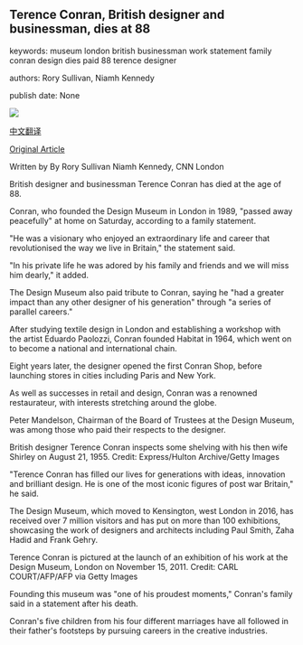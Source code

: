 ## Terence Conran, British designer and businessman, dies at 88

keywords: museum london british businessman work statement family conran design dies paid 88 terence designer

authors: Rory Sullivan, Niamh Kennedy

publish date: None

![](https://cdn.cnn.com/cnnnext/dam/assets/200912081350-terence-conran-super-tease.jpg)

[中文翻译](Terence%20Conran%2C%20British%20designer%20and%20businessman%2C%20dies%20at%2088_zh.md)

[Original Article](https://edition.cnn.com/style/article/terence-conran-death-british-designer-gbr-scli-intl/index.html)

Written by By Rory Sullivan Niamh Kennedy, CNN London

British designer and businessman Terence Conran has died at the age of 88.

Conran, who founded the Design Museum in London in 1989, "passed away peacefully" at home on Saturday, according to a family statement.

"He was a visionary who enjoyed an extraordinary life and career that revolutionised the way we live in Britain," the statement said.

"In his private life he was adored by his family and friends and we will miss him dearly," it added.

The Design Museum also paid tribute to Conran, saying he "had a greater impact than any other designer of his generation" through "a series of parallel careers."

After studying textile design in London and establishing a workshop with the artist Eduardo Paolozzi, Conran founded Habitat in 1964, which went on to become a national and international chain.

Eight years later, the designer opened the first Conran Shop, before launching stores in cities including Paris and New York.

As well as successes in retail and design, Conran was a renowned restaurateur, with interests stretching around the globe.

Peter Mandelson, Chairman of the Board of Trustees at the Design Museum, was among those who paid their respects to the designer.

British designer Terence Conran inspects some shelving with his then wife Shirley on August 21, 1955. Credit: Express/Hulton Archive/Getty Images

"Terence Conran has filled our lives for generations with ideas, innovation and brilliant design. He is one of the most iconic figures of post war Britain," he said.

The Design Museum, which moved to Kensington, west London in 2016, has received over 7 million visitors and has put on more than 100 exhibitions, showcasing the work of designers and architects including Paul Smith, Zaha Hadid and Frank Gehry.

Terence Conran is pictured at the launch of an exhibition of his work at the Design Museum, London on November 15, 2011. Credit: CARL COURT/AFP/AFP via Getty Images

Founding this museum was "one of his proudest moments," Conran's family said in a statement after his death.

Conran's five children from his four different marriages have all followed in their father's footsteps by pursuing careers in the creative industries.